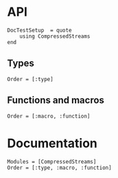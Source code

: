 # API

```@meta
DocTestSetup  = quote
    using CompressedStreams
end
```

## Types

```@index
Order = [:type]
```

## Functions and macros

```@index
Order = [:macro, :function]
```

# Documentation

```@autodocs
Modules = [CompressedStreams]
Order = [:type, :macro, :function]
```
